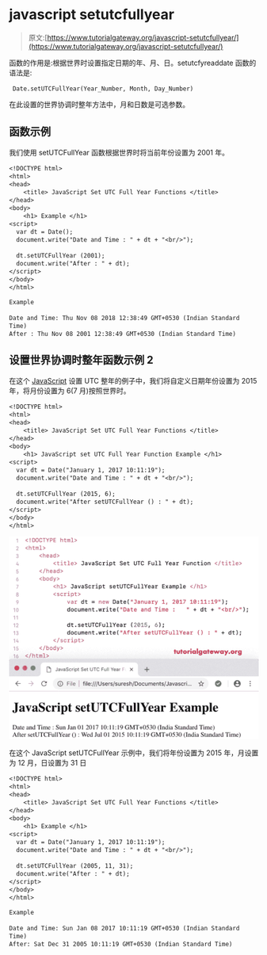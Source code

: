 # javascript setutcfullyear

> 原文:[https://www.tutorialgateway.org/javascript-setutcfullyear/](https://www.tutorialgateway.org/javascript-setutcfullyear/)

函数的作用是:根据世界时设置指定日期的年、月、日。setutcfyreaddate 函数的语法是:

```
 Date.setUTCFullYear(Year_Number, Month, Day_Number)
```

在此设置的世界协调时整年方法中，月和日数是可选参数。

## 函数示例

我们使用 setUTCFullYear 函数根据世界时将当前年份设置为 2001 年。

```
<!DOCTYPE html>
<html>
<head>
    <title> JavaScript Set UTC Full Year Functions </title>
</head>
<body>
    <h1> Example </h1>
<script>
  var dt = Date();  
  document.write("Date and Time : " + dt + "<br/>");

  dt.setUTCFullYear (2001);
  document.write("After : " + dt);
</script>
</body>
</html>
```

```
Example

Date and Time: Thu Nov 08 2018 12:38:49 GMT+0530 (Indian Standard Time)
After : Thu Nov 08 2001 12:38:49 GMT+0530 (Indian Standard Time)
```

## 设置世界协调时整年函数示例 2

在这个 [JavaScript](https://www.tutorialgateway.org/javascript/) 设置 UTC 整年的例子中，我们将自定义日期年份设置为 2015 年，将月份设置为 6(7 月)按照世界时。

```
<!DOCTYPE html>
<html>
<head>
    <title> JavaScript Set UTC Full Year Functions </title>
</head>
<body>
    <h1> JavaScript set UTC Full Year Function Example </h1>
<script>
  var dt = Date("January 1, 2017 10:11:19");
  document.write("Date and Time : " + dt + "<br/>");

  dt.setUTCFullYear (2015, 6);
  document.write("After setUTCFullYear () : " + dt);
</script>
</body>
</html>
```

![JavaScript setUTCFullYear Function 2](img/312298deb7c12663741f60e399d012e2.png)

在这个 JavaScript setUTCFullYear 示例中，我们将年份设置为 2015 年，月设置为 12 月，日设置为 31 日

```
<!DOCTYPE html>
<html>
<head>
    <title> JavaScript Set UTC Full Year Functions </title>
</head>
<body>
    <h1> Example </h1>
<script>
  var dt = Date("January 1, 2017 10:11:19");
  document.write("Date and Time : " + dt + "<br/>");

  dt.setUTCFullYear (2005, 11, 31);
  document.write("After : " + dt);
</script>
</body>
</html>
```

```
Example

Date and Time: Sun Jan 08 2017 10:11:19 GMT+0530 (Indian Standard Time)
After: Sat Dec 31 2005 10:11:19 GMT+0530 (Indian Standard Time)
```